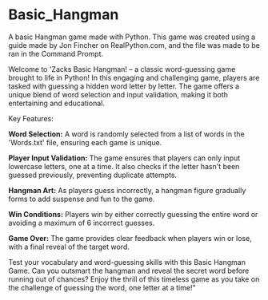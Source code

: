 # Basic_Hangman
A basic Hangman game made with Python. This game was created using a guide made by Jon Fincher on RealPython.com, and the file was made to be ran in the Command Prompt.

Welcome to 'Zacks Basic Hangman! – a classic word-guessing game brought to life in Python! In this engaging and challenging game, players are tasked with guessing a hidden word letter by letter. The game offers a unique blend of word selection and input validation, making it both entertaining and educational.

Key Features:

**Word Selection:** A word is randomly selected from a list of words in the 'Words.txt' file, ensuring each game is unique.

**Player Input Validation:** The game ensures that players can only input lowercase letters, one at a time. It also checks if the letter hasn't been guessed previously, preventing duplicate attempts.

**Hangman Art:** As players guess incorrectly, a hangman figure gradually forms to add suspense and fun to the game.

**Win Conditions:** Players win by either correctly guessing the entire word or avoiding a maximum of 6 incorrect guesses.

**Game Over:** The game provides clear feedback when players win or lose, with a final reveal of the target word.

Test your vocabulary and word-guessing skills with this Basic Hangman Game. Can you outsmart the hangman and reveal the secret word before running out of chances? Enjoy the thrill of this timeless game as you take on the challenge of guessing the word, one letter at a time!"
